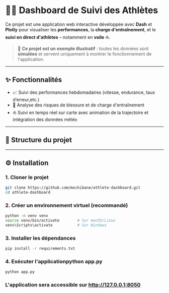 # 🏃‍♂️ Dashboard de Suivi des Athlètes

Ce projet est une application web interactive développée avec **Dash** et **Plotly** pour visualiser les **performances**, la **charge d'entraînement**, et le **suivi en direct d'athlètes** – notamment en **voile** ⛵.

> 🎯 **Ce projet est un exemple illustratif** : toutes les données sont **simulées** et servent uniquement à montrer le fonctionnement de l'application.

---

## ✨ Fonctionnalités

- 📈 Suivi des performances hebdomadaires (vitesse, endurance, taux d’erreur,etc.)
- 🧠 Analyse des risques de blessure et de charge d'entraînement
- ⛵ Suivi en temps réel sur carte avec animation de la trajectoire et intégration des données météo

---

## 📁 Structure du projet


---

## ⚙️ Installation

### 1. Cloner le projet

```bash
git clone https://github.com/mochibane/athlete-dashboard.git
cd athlete-dashboard
```
### 2. Créer un environnement virtuel (recommandé)
```bash
python -m venv venv
source venv/bin/activate        # Sur macOS/Linux
venv\Scripts\activate           # Sur Windows
```
### 3. Installer les dépendances
```bash
pip install -r requirements.txt
```
### 4. Exécuter l'applicationpython app.py
```bash
python app.py
```

### L'application sera accessible sur **http://127.0.0.1:8050**
